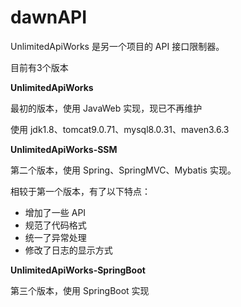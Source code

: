 # dawnAPI

UnlimitedApiWorks 是另一个项目的 API 接口限制器。

目前有3个版本

**UnlimitedApiWorks**

最初的版本，使用 JavaWeb 实现，现已不再维护

使用 jdk1.8、tomcat9.0.71、mysql8.0.31、maven3.6.3

**UnlimitedApiWorks-SSM**

第二个版本，使用 Spring、SpringMVC、Mybatis 实现。

相较于第一个版本，有了以下特点：

- 增加了一些 API
- 规范了代码格式
- 统一了异常处理
- 修改了日志的显示方式

**UnlimitedApiWorks-SpringBoot**

第三个版本，使用 SpringBoot 实现
